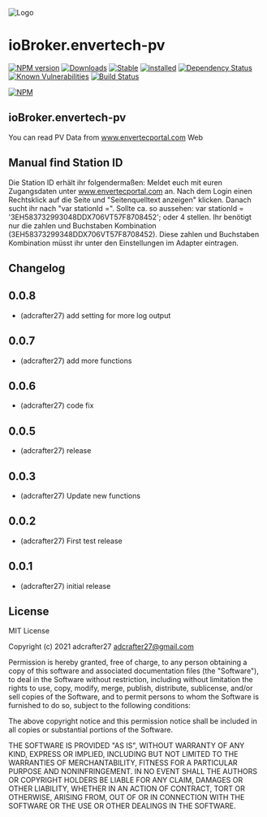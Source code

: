 ![Logo](admin/envertech.png)
# ioBroker.envertech-pv
[![NPM version](http://img.shields.io/npm/v/iobroker.envertech-pv.svg)](https://www.npmjs.com/package/iobroker.envertech-pv)
[![Downloads](https://img.shields.io/npm/dm/iobroker.envertech-pv.svg)](https://www.npmjs.com/package/iobroker.envertech-pv)
[![Stable](http://iobroker.live/badges/envertech-pv-stable.svg)](http://iobroker.live/badges/envertech-pv-stable.svg)
[![installed](http://iobroker.live/badges/envertech-pv-installed.svg)](http://iobroker.live/badges/envertech-pv-installed.svg)
[![Dependency Status](https://img.shields.io/david/adcrafter27/iobroker.envertech-pv.svg)](https://david-dm.org/adcrafter27/iobroker.envertech-pv)
[![Known Vulnerabilities](https://snyk.io/test/github/adcrafter27/ioBroker.envertech-pv/badge.svg)](https://snyk.io/test/github/adcrafter27/ioBroker.envertech-pv)
[![Build Status](http://img.shields.io/travis/adcrafter27/ioBroker.envertech-pv.svg)](https://travis-ci.org/adcrafter27/ioBroker.envertech-pv)

[![NPM](https://nodei.co/npm/iobroker.envertech-pv.png?downloads=true)](https://nodei.co/npm/iobroker.envertech-pv/)



## ioBroker.envertech-pv

You can read PV Data from www.envertecportal.com Web

## Manual find Station ID

Die Station ID erhält ihr folgendermaßen:
Meldet euch mit euren Zugangsdaten unter www.envertecportal.com an.
Nach dem Login einen Rechtsklick auf die Seite und "Seitenquelltext anzeigen" klicken.
Danach sucht ihr nach "var stationId =".
Sollte ca. so aussehen: var stationId = '3EH583732993048DDX706VT57F8708452'; oder 4 stellen.
Ihr benötigt nur die zahlen und Buchstaben Kombination (3EH58373299348DDX706VT57F8708452).
Diese zahlen und Buchstaben Kombination müsst ihr unter den Einstellungen im Adapter eintragen.


## Changelog
## 0.0.8
* (adcrafter27) add setting for more log output

## 0.0.7
* (adcrafter27) add more functions

## 0.0.6
* (adcrafter27) code fix

## 0.0.5
* (adcrafter27) release

## 0.0.3
* (adcrafter27) Update new functions

## 0.0.2
* (adcrafter27) First test release

## 0.0.1
* (adcrafter27) initial release

## License
MIT License

Copyright (c) 2021 adcrafter27 <adcrafter27@gmail.com>

Permission is hereby granted, free of charge, to any person obtaining a copy
of this software and associated documentation files (the "Software"), to deal
in the Software without restriction, including without limitation the rights
to use, copy, modify, merge, publish, distribute, sublicense, and/or sell
copies of the Software, and to permit persons to whom the Software is
furnished to do so, subject to the following conditions:

The above copyright notice and this permission notice shall be included in all
copies or substantial portions of the Software.

THE SOFTWARE IS PROVIDED "AS IS", WITHOUT WARRANTY OF ANY KIND, EXPRESS OR
IMPLIED, INCLUDING BUT NOT LIMITED TO THE WARRANTIES OF MERCHANTABILITY,
FITNESS FOR A PARTICULAR PURPOSE AND NONINFRINGEMENT. IN NO EVENT SHALL THE
AUTHORS OR COPYRIGHT HOLDERS BE LIABLE FOR ANY CLAIM, DAMAGES OR OTHER
LIABILITY, WHETHER IN AN ACTION OF CONTRACT, TORT OR OTHERWISE, ARISING FROM,
OUT OF OR IN CONNECTION WITH THE SOFTWARE OR THE USE OR OTHER DEALINGS IN THE
SOFTWARE.
